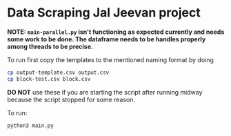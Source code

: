 # Data Scraping Jal Jeevan project

**NOTE: `main-parallel.py` isn't functioning as expected currently and needs some work to be done. The dataframe needs to be handles properly among threads to be precise.**

To run first copy the templates to the mentioned naming format by doing
```bash
cp output-template.csv output.csv
cp block-test.csv block.csv
```
**DO NOT** use these if you are starting the script after running midway because the script stopped for some reason.

To run:
```bash
python3 main.py
```
